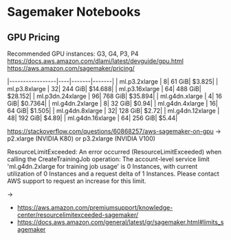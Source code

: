 # Sagemaker Notebooks

## GPU Pricing

Recommended GPU instances: G3, G4, P3, P4
https://docs.aws.amazon.com/dlami/latest/devguide/gpu.html
https://aws.amazon.com/sagemaker/pricing/

|-----------------|----|-------|-------|
| ml.p3.2xlarge |	8|	61 GiB|	$3.825|
| ml.p3.8xlarge |	32|	244 GiB|	$14.688|
| ml.p3.16xlarge |	64|	488 GiB|	$28.152|
| ml.p3dn.24xlarge |	96|	768 GiB|	$35.894|
| ml.g4dn.xlarge |	4|	16 GiB|	$0.7364|
| ml.g4dn.2xlarge |	8|	32 GiB|	$0.94|
| ml.g4dn.4xlarge |	16|	64 GiB|	$1.505|
| ml.g4dn.8xlarge |	32|	128 GiB|	$2.72|
| ml.g4dn.12xlarge |	48|	192 GiB|	$4.89|
| ml.g4dn.16xlarge |	64|	256 GiB|	$5.44|

https://stackoverflow.com/questions/60868257/aws-sagemaker-on-gpu
-> p2.xlarge (NVIDIA K80) or p3.2xlarge (NVIDIA V100)

ResourceLimitExceeded: An error occurred (ResourceLimitExceeded) when calling the CreateTrainingJob operation: The account-level service limit 'ml.g4dn.2xlarge for training job usage' is 0 Instances, with current utilization of 0 Instances and a request delta of 1 Instances. Please contact AWS support to request an increase for this limit.

->
* https://aws.amazon.com/premiumsupport/knowledge-center/resourcelimitexceeded-sagemaker/
* https://docs.aws.amazon.com/general/latest/gr/sagemaker.html#limits_sagemaker